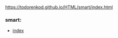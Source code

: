 https://todorenkod.github.io/HTML/smart/index.html

### smart: 
* [index](https://todorenkod.github.io/HTML/smart/index.html)
